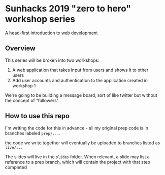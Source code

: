 # Sunhacks 2019 "zero to hero" workshop series

A head-first introduction to web development

## Overview

This series will be broken into two workshops:

1. A web application that takes input from users and shows it to other users
2. Add user accounts and authentication to the application created in workshop 1

We're going to be building a message board, sort of like twitter but without the concept of "followers".

## How to use this repo

I'm writing the code for this in advance - all my original prep code is in branches labeled `prep/...`.

the code we write together will eventually be uploaded to branches listed as `live/...`

The slides will live in the `slides` folder. When relevant, a slide may list a reference to a prep branch, which will contain the project with that step completed
